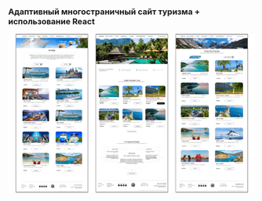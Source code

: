 ### Адаптивный многостраничный сайт туризма + использование React

<img src="https://github.com/Lubov-L/Travel-agency/blob/master/img/Group%201.png">

